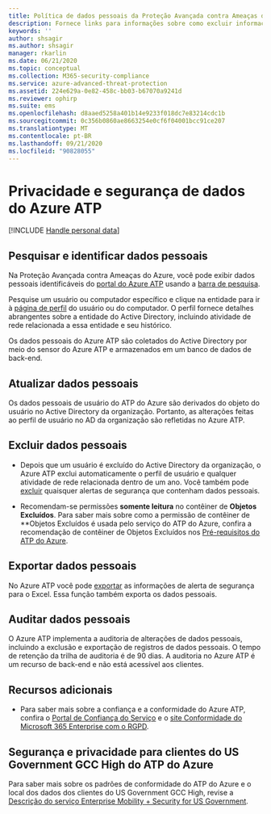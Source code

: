 ```yaml
---
title: Política de dados pessoais da Proteção Avançada contra Ameaças do Azure
description: Fornece links para informações sobre como excluir informações particulares e dados pessoais do Azure ATP.
keywords: ''
author: shsagir
ms.author: shsagir
manager: rkarlin
ms.date: 06/21/2020
ms.topic: conceptual
ms.collection: M365-security-compliance
ms.service: azure-advanced-threat-protection
ms.assetid: 224e629a-0e82-458c-bb03-b67070a9241d
ms.reviewer: ophirp
ms.suite: ems
ms.openlocfilehash: d8aaed5258a401b14e9233f018dc7e83214cdc1b
ms.sourcegitcommit: 0c356b0860ae8663254e0cf6f04001bcc91ce207
ms.translationtype: MT
ms.contentlocale: pt-BR
ms.lasthandoff: 09/21/2020
ms.locfileid: "90828055"
---
```

# <a name="azure-atp-data-security-and-privacy"></a>Privacidade e segurança de dados do Azure ATP

[!INCLUDE [Handle personal data](../includes/gdpr-intro-sentence.md)]

## <a name="search-for-and-identify-personal-data"></a>Pesquisar e identificar dados pessoais

Na Proteção Avançada contra Ameaças do Azure, você pode exibir dados pessoais identificáveis ​​do [portal do Azure ATP](workspace-portal.md) usando a [barra de pesquisa](workspace-portal.md#search-bar).

Pesquise um usuário ou computador específico e clique na entidade para ir à [página de perfil](entity-profiles.md) do usuário ou do computador. O perfil fornece detalhes abrangentes sobre a entidade do Active Directory, incluindo atividade de rede relacionada a essa entidade e seu histórico.

Os dados pessoais do Azure ATP são coletados do Active Directory por meio do sensor do Azure ATP e armazenados em um banco de dados de back-end.

## <a name="update-personal-data"></a>Atualizar dados pessoais

Os dados pessoais de usuário do ATP do Azure são derivados do objeto do usuário no Active Directory da organização. Portanto, as alterações feitas ao perfil de usuário no AD da organização são refletidas no Azure ATP.


## <a name="delete-personal-data"></a>Excluir dados pessoais

- Depois que um usuário é excluído do Active Directory da organização, o Azure ATP exclui automaticamente o perfil de usuário e qualquer atividade de rede relacionada dentro de um ano. Você também pode [excluir](working-with-suspicious-activities.md#review-suspicious-activities-on-the-attack-time-line) quaisquer alertas de segurança que contenham dados pessoais.

- Recomendam-se permissões **somente leitura** no contêiner de **Objetos Excluídos**. Para saber mais sobre como a permissão de contêiner de **Objetos Excluídos é usada pelo serviço do ATP do Azure, confira a recomendação de contêiner de Objetos Excluídos nos [Pré-requisitos do ATP do Azure](prerequisites.md#before-you-start).

## <a name="export-personal-data"></a>Exportar dados pessoais

No Azure ATP você pode [exportar](working-with-suspicious-activities.md#review-suspicious-activities-on-the-attack-time-line) as informações de alerta de segurança para o Excel. Essa função também exporta os dados pessoais.

## <a name="audit-personal-data"></a>Auditar dados pessoais

O Azure ATP implementa a auditoria de alterações de dados pessoais, incluindo a exclusão e exportação de registros de dados pessoais. O tempo de retenção da trilha de auditoria é de 90 dias. A auditoria no Azure ATP é um recurso de back-end e não está acessível aos clientes.

## <a name="additional-resources"></a>Recursos adicionais

- Para saber mais sobre a confiança e a conformidade do Azure ATP, confira o [Portal de Confiança do Serviço](https://servicetrust.microsoft.com/ViewPage/GDPRGetStarted) e o [site Conformidade do Microsoft 365 Enterprise com o RGPD](/microsoft-365/compliance/gdpr?view=o365-worldwide&preserve-view=true).

## <a name="security-and-privacy-for-azure-atp-us-government-gcc-high-customers"></a>Segurança e privacidade para clientes do US Government GCC High do ATP do Azure
Para saber mais sobre os padrões de conformidade do ATP do Azure e o local dos dados dos clientes do US Government GCC High, revise a [Descrição do serviço Enterprise Mobility + Security for US Government](/enterprise-mobility-security/solutions/ems-govt-service-description).